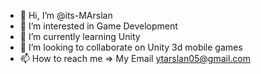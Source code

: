 - 👋 Hi, I’m @its-MArslan
- 👀 I’m interested in Game Development
- 🌱 I’m currently learning Unity
- 💞️ I’m looking to collaborate on Unity 3d mobile games
- 📫 How to reach me => My Email ytarslan05@gmail.com

<!---
its-MArslan/its-MArslan is a ✨ special ✨ repository because its `README.md` (this file) appears on your GitHub profile.
You can click the Preview link to take a look at your changes.
--->
